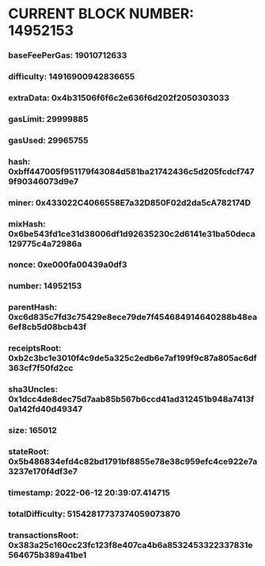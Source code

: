 # CURRENT BLOCK NUMBER: 14952153

### baseFeePerGas: 19010712633
### difficulty: 14916900942836655
### extraData: 0x4b31506f6f6c2e636f6d202f2050303033
### gasLimit: 29999885
### gasUsed: 29965755
### hash: 0xbff447005f951179f43084d581ba21742436c5d205fcdcf7479f90346073d9e7
### miner: 0x433022C4066558E7a32D850F02d2da5cA782174D
### mixHash: 0x6be543fd1ce31d38006df1d92635230c2d6141e31ba50deca129775c4a72986a
### nonce: 0xe000fa00439a0df3
### number: 14952153
### parentHash: 0xc6d835c7fd3c75429e8ece79de7f454684914640288b48ea6ef8cb5d08bcb43f
### receiptsRoot: 0xb2c3bc1e3010f4c9de5a325c2edb6e7af199f9c87a805ac6df363cf7f50fd2cc
### sha3Uncles: 0x1dcc4de8dec75d7aab85b567b6ccd41ad312451b948a7413f0a142fd40d49347
### size: 165012
### stateRoot: 0x5b486834efd4c82bd1791bf8855e78e38c959efc4ce922e7a3237e170f4df3e7
### timestamp: 2022-06-12 20:39:07.414715
### totalDifficulty: 51542817737374059073870
### transactionsRoot: 0x383a25c160cc23fc123f8e407ca4b6a8532453322337831e564675b389a41be1
